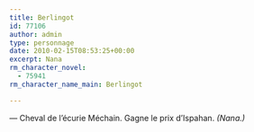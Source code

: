 ```yaml
---
title: Berlingot
id: 77106
author: admin
type: personnage
date: 2010-02-15T08:53:25+00:00
excerpt: Nana
rm_character_novel:
  - 75941
rm_character_name_main: Berlingot

---
```

— Cheval de l&rsquo;écurie Méchain. Gagne le prix d&rsquo;Ispahan. _(Nana.)_